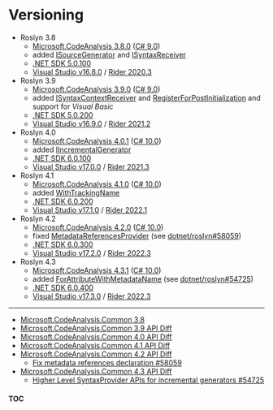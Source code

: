 # Versioning

- Roslyn 3.8
  - [Microsoft.CodeAnalysis 3.8.0][roslyn-3.8] ([C# 9.0][csharp-9.0])
  - added [ISourceGenerator][isourcegenerator] and [ISyntaxReceiver][isyntaxreceiver]
  - [.NET SDK 5.0.100][dotnet-5.0.0]
  - [Visual Studio v16.8.0][vs-16.8] / [Rider 2020.3][rider-2020.3]
- Roslyn 3.9
  - [Microsoft.CodeAnalysis 3.9.0][roslyn-3.9] ([C# 9.0][csharp-9.0])
  - added [ISyntaxContextReceiver][isyntaxcontextreceiver] and [RegisterForPostInitialization][registerforpostinitialization] and support for _Visual Basic_
  - [.NET SDK 5.0.200][dotnet-5.0.3]
  - [Visual Studio v16.9.0][vs-16.9] / [Rider 2021.2][rider-2021.2]
- Roslyn 4.0
  - [Microsoft.CodeAnalysis 4.0.1][roslyn-4.0] ([C# 10.0][csharp-10.0])
  - added [IIncrementalGenerator][iincrementalgenerator]
  - [.NET SDK 6.0.100][dotnet-6.0.0]
  - [Visual Studio v17.0.0][vs-17.0] / [Rider 2021.3][rider-2021.3]
- Roslyn 4.1
  - [Microsoft.CodeAnalysis 4.1.0][roslyn-4.1] ([C# 10.0][csharp-10.0])
  - added [WithTrackingName<TSource>][withtrackingname]
  - [.NET SDK 6.0.200][dotnet-6.0.2]
  - [Visual Studio v17.1.0][vs-17.1] / [Rider 2022.1][rider-2022.1]
- Roslyn 4.2
  - [Microsoft.CodeAnalysis 4.2.0][roslyn-4.2] ([C# 10.0][csharp-10.0])
  - fixed [MetadataReferencesProvider][metadatareferencesprovider] (see [dotnet/roslyn#58059][gh-58059])
  - [.NET SDK 6.0.300][dotnet-6.0.5]
  - [Visual Studio v17.2.0][vs-17.2] / [Rider 2022.3][rider-2022.3]
- Roslyn 4.3
  - [Microsoft.CodeAnalysis 4.3.1][roslyn-4.3] ([C# 10.0][csharp-10.0])
  - added [ForAttributeWithMetadataName<T>][forattributewithmetadataname] (see [dotnet/roslyn#54725][gh-54725])
  - [.NET SDK 6.0.400][dotnet-6.0.8]
  - [Visual Studio v17.3.0][vs-17.3] / [Rider 2022.3][rider-2022.3]

[isourcegenerator]: https://learn.microsoft.com/dotnet/api/microsoft.codeanalysis.isourcegenerator
[isyntaxreceiver]: https://learn.microsoft.com/dotnet/api/microsoft.codeanalysis.isyntaxreceiver
[isyntaxcontextreceiver]: https://learn.microsoft.com/dotnet/api/microsoft.codeanalysis.isyntaxcontextreceiver
[registerforpostinitialization]: https://learn.microsoft.com/dotnet/api/microsoft.codeanalysis.generatorinitializationcontext.registerforpostinitialization
[iincrementalgenerator]: https://learn.microsoft.com/dotnet/api/microsoft.codeanalysis.iincrementalgenerator
[withtrackingname]: https://learn.microsoft.com/dotnet/api/microsoft.codeanalysis.incrementalvalueproviderextensions.withtrackingname
[metadatareferencesprovider]: https://learn.microsoft.com/dotnet/api/microsoft.codeanalysis.incrementalgeneratorinitializationcontext.metadatareferencesprovider
[forattributewithmetadataname]: https://learn.microsoft.com/dotnet/api/microsoft.codeanalysis.syntaxvalueprovider.forattributewithmetadataname

[roslyn-3.8]: https://www.nuget.org/packages/Microsoft.CodeAnalysis.CSharp.Workspaces/3.8.0
[roslyn-3.9]: https://www.nuget.org/packages/Microsoft.CodeAnalysis.CSharp.Workspaces/3.9.0
[roslyn-4.0]: https://www.nuget.org/packages/Microsoft.CodeAnalysis.CSharp.Workspaces/4.0.1
[roslyn-4.1]: https://www.nuget.org/packages/Microsoft.CodeAnalysis.CSharp.Workspaces/4.1.0
[roslyn-4.2]: https://www.nuget.org/packages/Microsoft.CodeAnalysis.CSharp.Workspaces/4.2.0
[roslyn-4.3]: https://www.nuget.org/packages/Microsoft.CodeAnalysis.CSharp.Workspaces/4.3.1

[csharp-10.0]: https://learn.microsoft.com/dotnet/csharp/whats-new/csharp-10
[csharp-9.0]: https://learn.microsoft.com/dotnet/csharp/whats-new/csharp-9

[dotnet-5.0.0]: https://github.com/dotnet/core/blob/main/release-notes/5.0/5.0.0/5.0.0.md
[dotnet-5.0.3]: https://github.com/dotnet/core/blob/main/release-notes/5.0/5.0.3/5.0.200-sdk.md
[dotnet-6.0.0]: https://github.com/dotnet/core/blob/main/release-notes/6.0/6.0.0/6.0.0.md
[dotnet-6.0.2]: https://github.com/dotnet/core/blob/main/release-notes/6.0/6.0.2/6.0.2.md
[dotnet-6.0.5]: https://github.com/dotnet/core/blob/main/release-notes/6.0/6.0.5/6.0.5.md
[dotnet-6.0.8]: https://github.com/dotnet/core/blob/main/release-notes/6.0/6.0.8/6.0.8.md

[vs-16.8]: https://learn.microsoft.com/visualstudio/releases/2019/release-notes-v16.8
[vs-16.9]: https://learn.microsoft.com/visualstudio/releases/2019/release-notes-v16.9
[vs-17.0]: https://learn.microsoft.com/visualstudio/releases/2022/release-notes-v17.0
[vs-17.1]: https://learn.microsoft.com/visualstudio/releases/2022/release-notes-v17.1
[vs-17.2]: https://learn.microsoft.com/visualstudio/releases/2022/release-notes-v17.2
[vs-17.3]: https://learn.microsoft.com/visualstudio/releases/2022/release-notes-v17.3

[rider-2020.3]: https://www.jetbrains.com/rider/whatsnew/2020-3
[rider-2021.2]: https://www.jetbrains.com/rider/whatsnew/2021-2
[rider-2021.3]: https://www.jetbrains.com/rider/whatsnew/2021-3
[rider-2022.1]: https://www.jetbrains.com/rider/whatsnew/2022-1
[rider-2022.3]: https://www.jetbrains.com/rider/whatsnew/2022-3

[gh-58059]: https://github.com/dotnet/roslyn/pull/58059
[gh-54725]: https://github.com/dotnet/roslyn/issues/54725

---
- [Microsoft.CodeAnalysis.Common 3.8](https://www.fuget.org/packages/Microsoft.CodeAnalysis.Common/3.8.0)
- [Microsoft.CodeAnalysis.Common 3.9 API Diff](https://www.fuget.org/packages/Microsoft.CodeAnalysis.Common/3.9.0/lib/netstandard2.0/diff/3.8.0)
- [Microsoft.CodeAnalysis.Common 4.0 API Diff](https://www.fuget.org/packages/Microsoft.CodeAnalysis.Common/4.0.1/lib/netstandard2.0/diff/3.11.0)
- [Microsoft.CodeAnalysis.Common 4.1 API Diff](https://www.fuget.org/packages/Microsoft.CodeAnalysis.Common/4.1.0/lib/netstandard2.0/diff/4.0.1)
- [Microsoft.CodeAnalysis.Common 4.2 API Diff](https://www.fuget.org/packages/Microsoft.CodeAnalysis.Common/4.2.0/lib/netstandard2.0/diff/4.1.0)
  - [Fix metadata references declaration #58059](https://github.com/dotnet/roslyn/pull/58059)
- [Microsoft.CodeAnalysis.Common 4.3 API Diff](https://www.fuget.org/packages/Microsoft.CodeAnalysis.Common/4.3.1/lib/netstandard2.0/diff/4.2.0)
  - [Higher Level SyntaxProvider APIs for incremental generators #54725](https://github.com/dotnet/roslyn/issues/54725)

#### [TOC](./Content.md)
